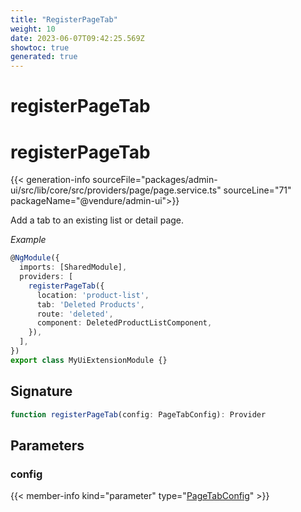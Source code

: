 ```yaml
---
title: "RegisterPageTab"
weight: 10
date: 2023-06-07T09:42:25.569Z
showtoc: true
generated: true
---
```

<!-- This file was generated from the Vendure source. Do not modify. Instead, re-run the "docs:build" script -->

# registerPageTab
<div class="symbol">


# registerPageTab

{{< generation-info sourceFile="packages/admin-ui/src/lib/core/src/providers/page/page.service.ts" sourceLine="71" packageName="@vendure/admin-ui">}}

Add a tab to an existing list or detail page.

*Example*

```TypeScript
@NgModule({
  imports: [SharedModule],
  providers: [
    registerPageTab({
      location: 'product-list',
      tab: 'Deleted Products',
      route: 'deleted',
      component: DeletedProductListComponent,
    }),
  ],
})
export class MyUiExtensionModule {}
```

## Signature

```TypeScript
function registerPageTab(config: PageTabConfig): Provider
```
## Parameters

### config

{{< member-info kind="parameter" type="<a href='/admin-ui-api/tabs/page-tab-config#pagetabconfig'>PageTabConfig</a>" >}}

</div>
